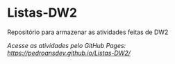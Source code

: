 # Listas-DW2
Repositório para armazenar as atividades feitas de DW2

_Acesse as atividades pelo GitHub Pages: https://pedroansdev.github.io/Listas-DW2/_
